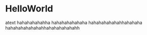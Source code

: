 # HelloWorld
atext
hahahahahahha
hahahahahahaha
hahahahahahahhahahaha
hahahahahahahahhahahahahahahh
